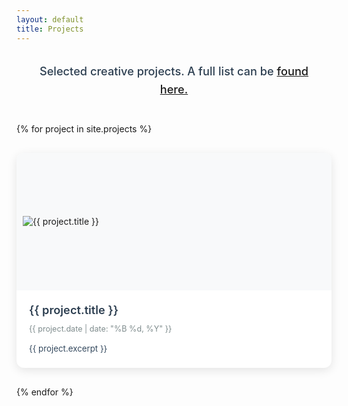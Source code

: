 ```yaml
---
layout: default
title: Projects
---
```

<style>
/* Projects grid styling */
.projects-container {
  margin-top: 20px;
}
.projects-grid {
  display: grid;
  grid-template-columns: repeat(auto-fit, minmax(300px, 1fr));
  gap: 30px;
  margin-top: 30px;
}
.project-card {
  background: #fff;
  border-radius: 12px;
  overflow: hidden;
  box-shadow: 0 4px 15px rgba(0, 0, 0, 0.1);
  transition: transform 0.3s ease, box-shadow 0.3s ease;
  text-decoration: none;
  color: inherit;
}
.project-card:hover {
  transform: translateY(-5px);
  box-shadow: 0 8px 25px rgba(0, 0, 0, 0.15);
  text-decoration: none;
  color: inherit;
}
.project-image-container {
  width: 100%;
  height: 200px;
  background: #f8f9fa;
  display: flex;
  align-items: center;
  justify-content: flex-start;
  overflow: hidden;
  padding: 10px;
}
.project-image {
  max-width: 100%;
  max-height: 100%;
  object-fit: contain;
  display: block;
}
.project-content {
  padding: 20px;
}
.project-title {
  font-size: 1.3em;
  font-weight: 600;
  margin: 0 0 10px 0;
  color: #2c3e50;
}
.project-date {
  font-size: 0.9em;
  color: #7f8c8d;
  margin-bottom: 15px;
}
.project-excerpt {
  font-size: 0.95em;
  line-height: 1.5;
  color: #34495e;
  margin: 0;
}
.projects-intro {
  font-size: 1.3em;
  line-height: 1.6;
  color: #2c3e50;
  margin-bottom: 40px;
  margin-top: 30px;
  font-weight: 500;
  text-align: center;
  padding: 0 20px;
}
/* Mobile responsiveness */
@media (max-width: 768px) {
  .projects-grid {
    grid-template-columns: 1fr;
    gap: 20px;
  }
  
  .project-image-container {
    height: 150px;
  }
  
  .project-content {
    padding: 15px;
  }
  
  .project-title {
    font-size: 1.2em;
  }
}
</style>
<div class="projects-container">
 <p class="projects-intro">Selected creative projects. A full list can be <a href="https://docs.google.com/document/d/1HXOMjqJpiRDGu4M3EIVrFs6nKMEAouZK_JijJE5TLFg/edit?usp=sharing"> found here.</a></p>
  
  <div class="projects-grid">
    {% for project in site.projects %}
      <a href="{{ project.url }}" class="project-card">
        <div class="project-image-container">
          <img src="{{ project.image }}" alt="{{ project.title }}" class="project-image">
        </div>
        <div class="project-content">
          <h3 class="project-title">{{ project.title }}</h3>
          <p class="project-date">{{ project.date | date: "%B %d, %Y" }}</p>
          <p class="project-excerpt">{{ project.excerpt }}</p>
        </div>
      </a>
    {% endfor %}
  </div>
</div>
